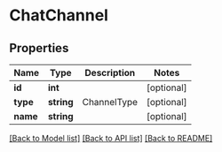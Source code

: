 # ChatChannel

## Properties
| Name     | Type       | Description | Notes      |
|----------|------------|-------------|------------|
| **id**   | **int**    |             | [optional] |
| **type** | **string** | ChannelType | [optional] |
| **name** | **string** |             | [optional] |

[[Back to Model list]](../../README.md#documentation-for-models) [[Back to API list]](../../README.md#documentation-for-api-endpoints) [[Back to README]](../../README.md)

